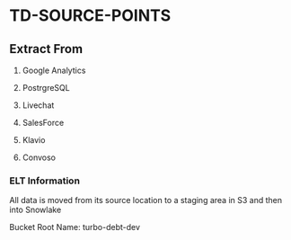 # TD-SOURCE-POINTS

## Extract From 

1. Google Analytics 

2. PostrgreSQL

3. Livechat 

4. SalesForce 

5. Klavio

6. Convoso

### ELT Information 

All data is moved from its source location to a staging area in S3 and then into Snowlake 

Bucket Root Name: turbo-debt-dev 



